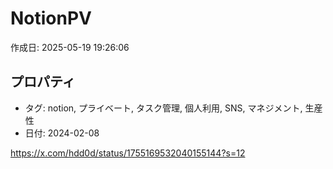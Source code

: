 # NotionPV

作成日: 2025-05-19 19:26:06

## プロパティ

- タグ: notion, プライベート, タスク管理, 個人利用, SNS, マネジメント, 生産性
- 日付: 2024-02-08

https://x.com/hdd0d/status/1755169532040155144?s=12
